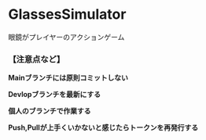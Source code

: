 # GlassesSimulator

眼鏡がプレイヤーのアクションゲーム


### 【注意点など】


**Mainブランチには原則コミットしない**

**Devlopブランチを最新にする**

**個人のブランチで作業する**

**Push,Pullが上手くいかないと感じたらトークンを再発行する**
